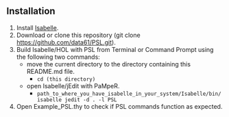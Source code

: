 ## Installation
1. Install [Isabelle](https://isabelle.in.tum.de/).
2. Download or clone this repository (git clone https://github.com/data61/PSL.git).
3. Build Isabelle/HOL with PSL from Terminal or Command Prompt using the following two commands:
   - move the current directory to the directory containing this README.md file.
      - `cd (this directory)`
   - open Isabelle/jEdit with PaMpeR.
      - `path_to_where_you_have_isabelle_in_your_system/Isabelle/bin/isabelle jedit -d . -l PSL`
3. Open Example_PSL.thy to check if PSL commands function as expected.
